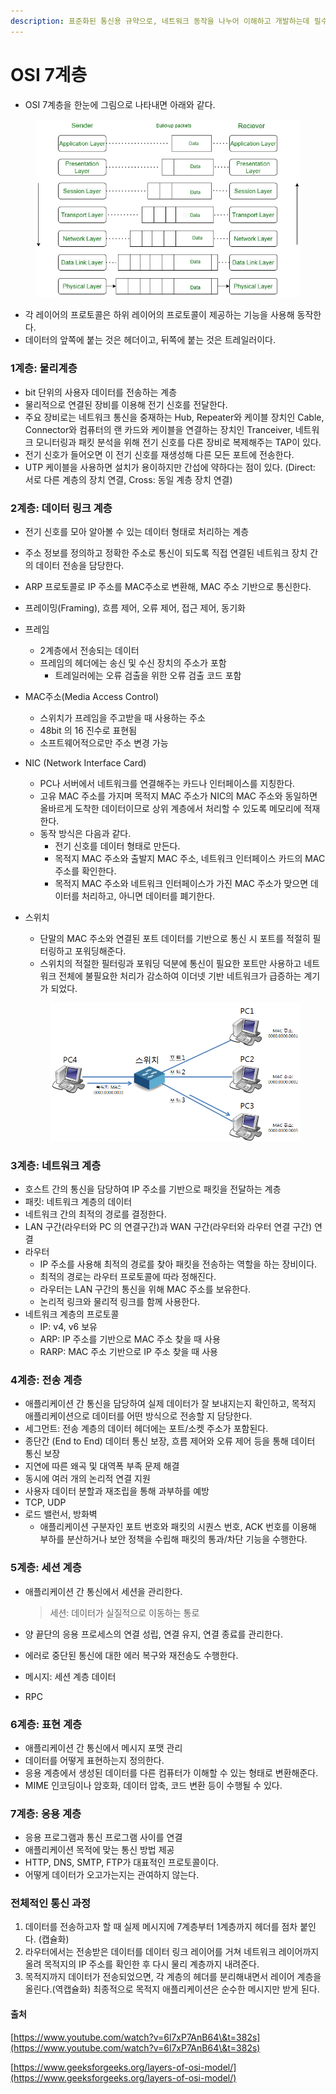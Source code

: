 ```yaml
---
description: 표준화된 통신용 규약으로, 네트워크 동작을 나누어 이해하고 개발하는데 필수적인 개념이다.
---
```


# OSI 7계층

* OSI 7계층을 한눈에 그림으로 나타내면 아래와 같다.

<figure><img src="../../.gitbook/assets/image (114).png" alt=""><figcaption></figcaption></figure>

* 각 레이어의 프로토콜은 하위 레이어의 프로토콜이 제공하는 기능을 사용해 동작한다.
* 데이터의 앞쪽에 붙는 것은 헤더이고, 뒤쪽에 붙는 것은 트레일러이다.

### 1계층: 물리계층

* bit 단위의 사용자 데이터를 전송하는 계층
* 물리적으로 연결된 장비를 이용해 전기 신호를 전달한다.
* 주요 장비로는 네트워크 통신을 중재하는 Hub, Repeater와 케이블 장치인 Cable, Connector와 컴퓨터의 랜 카드와 케이블을 연결하는 장치인 Tranceiver, 네트워크 모니터링과 패킷 분석을 위해 전기 신호를 다른 장비로 복제해주는 TAP이 있다.
* 전기 신호가 들어오면 이 전기 신호를 재생성해 다른 모든 포트에 전송한다.
* UTP 케이블을 사용하면 설치가 용이하지만 간섭에 약하다는 점이 있다. (Direct: 서로 다른 계층의 장치 연결, Cross: 동일 계층 장치 연결)

### 2계층: 데이터 링크 계층

* 전기 신호를 모아 알아볼 수 있는 데이터 형태로 처리하는 계층
* 주소 정보를 정의하고 정확한 주소로 통신이 되도록 직접 연결된 네트워크 장치 간의 데이터 전송을 담당한다.
* ARP 프로토콜로 IP 주소를 MAC주소로 변환해, MAC 주소 기반으로 통신한다.
* 프레이밍(Framing), 흐름 제어, 오류 제어, 접근 제어, 동기화
* 프레임
  * 2계층에서 전송되는 데이터
  * 프레임의 헤더에는 송신 및 수신 장치의 주소가 포함
    * 트레일러에는 오류 검출을 위한 오류 검출 코드 포함
* MAC주소(Media Access Control)
  * 스위치가 프레임을 주고받을 때 사용하는 주소
  * 48bit 의 16 진수로 표현됨
  * 소프트웨어적으로만 주소 변경 가능
* NIC (Network Interface Card)
  * PC나 서버에서 네트워크를 연결해주는 카드나 인터페이스를 지칭한다.
  * 고유 MAC 주소를 가지며 목적지 MAC 주소가 NIC의 MAC 주소와 동일하면 올바르게 도착한 데이터이므로 상위 계층에서 처리할 수 있도록 메모리에 적재한다.
  * 동작 방식은 다음과 같다.
    * 전기 신호를 데이터 형태로 만든다.
    * 목적지 MAC 주소와 출발지 MAC 주소, 네트워크 인터페이스 카드의 MAC 주소를 확인한다.
    * 목적지 MAC 주소와 네트워크 인터페이스가 가진 MAC 주소가 맞으면 데이터를 처리하고, 아니면 데이터를 폐기한다.
*   스위치

    * 단말의 MAC 주소와 연결된 포트 데이터를 기반으로 통신 시 포트를 적절히 필터링하고 포워딩해준다.
    * 스위치의 적절한 필터링과 포워딩 덕분에 통신이 필요한  포트만 사용하고 네트워크 전체에 불필요한 처리가 감소하여 이더넷 기반 네트워크가 급증하는 계기가 되었다.

    <figure><img src="../../.gitbook/assets/image (174).png" alt="" width="563"><figcaption></figcaption></figure>

### 3계층: 네트워크 계층

* 호스트 간의 통신을 담당하여 IP 주소를 기반으로 패킷을 전달하는 계층
* 패킷: 네트워크 계층의 데이터
* 네트워크 간의 최적의 경로를 결정한다.
* LAN 구간(라우터와 PC 의 연결구간)과 WAN 구간(라우터와 라우터 연결 구간) 연결
* 라우터
  * IP 주소를 사용해 최적의 경로를 찾아 패킷을 전송하는 역할을 하는 장비이다.
  * 최적의 경로는 라우터 프로토콜에 따라 정해진다.
  * 라우터는 LAN 구간의 통신을 위해 MAC 주소를 보유한다.
  * 논리적 링크와 물리적 링크를 함께 사용한다.
* 네트워크 계층의 프로토콜
  * IP: v4, v6 보유
  * ARP: IP 주소를 기반으로 MAC 주소 찾을 때 사용
  * RARP: MAC 주소 기반으로 IP 주소 찾을 때 사용

### 4계층: 전송 계층

* 애플리케이션 간 통신을 담당하여 실제 데이터가 잘 보내지는지 확인하고, 목적지 애플리케이션으로 데이터를 어떤 방식으로 전송할 지 담당한다.
* 세그먼트: 전송 계층의 데이터 헤더에는 포트/소켓 주소가 포함된다.
* 종단간 (End to End) 데이터 통신 보장, 흐름 제어와 오류 제어 등을 통해 데이터 통신 보장
* 지연에 따른 왜곡 및 대역폭 부족 문제 해결
* 동시에 여러 개의 논리적 연결 지원
* 사용자 데이터 분할과 재조립을 통해 과부하를 예방
* TCP, UDP
* 로드 밸런서, 방화벽
  * 애플리케이션 구분자인 포트 번호와 패킷의 시퀀스 번호, ACK 번호를 이용해 부하를 분산하거나 보안 정책을 수립해 패킷의 통과/차단 기능을 수행한다.

### 5계층: 세션 계층

*   애플리케이션 간 통신에서 세션을 관리한다.

    > 세션: 데이터가 실질적으로 이동하는 통로
* 양 끝단의 응용 프로세스의 연결 성립, 연결 유지, 연결 종료를 관리한다.
* 에러로 중단된 통신에 대한 에러 복구와 재전송도 수행한다.
* 메시지: 세션 계층 데이터
* RPC

### 6계층: 표현 계층

* 애플리케이션 간 통신에서 메시지 포맷 관리
* 데이터를 어떻게 표현하는지 정의한다.
* 응용 계층에서 생성된 데이터를 다른 컴퓨터가 이해할 수 있는 형태로 변환해준다.
* MIME 인코딩이나 암호화, 데이터 압축, 코드 변환 등이 수행될 수 있다.

### 7계층: 응용 계층

* 응용 프로그램과 통신 프로그램 사이를 연결
* 애플리케이션 목적에 맞는 통신 방법 제공
* HTTP, DNS, SMTP, FTP가 대표적인 프로토콜이다.
* 어떻게 데이터가 오고가는지는 관여하지 않는다.

### 전체적인 통신 과정

1. 데이터를 전송하고자 할 때 실제 메시지에 7계층부터 1계층까지 헤더를 점차 붙인다. (캡슐화)
2. 라우터에서는 전송받은 데이터를 데이터 링크 레이어를 거쳐 네트워크 레이어까지 올려 목적지의 IP 주소를 확인한 후 다시 물리 계층까지 내려준다.
3. 목적지까지 데이터가 전송되었으면, 각 계층의 헤더를 분리해내면서 레이어 계층을 올린다.(역캡슐화) 최종적으로 목적지 애플리케이션은 순수한 메시지만 받게 된다.



#### 출처

[https://www.youtube.com/watch?v=6l7xP7AnB64\&t=382s](https://www.youtube.com/watch?v=6l7xP7AnB64\&t=382s)

[https://www.geeksforgeeks.org/layers-of-osi-model/](https://www.geeksforgeeks.org/layers-of-osi-model/)
